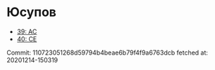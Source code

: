# Юсупов
- [39: AC](39.md)
- [40: CE](40.md)

Commit: 110723051268d59794b4beae6b79f4f9a6763dcb
 fetched at: 20201214-150319
